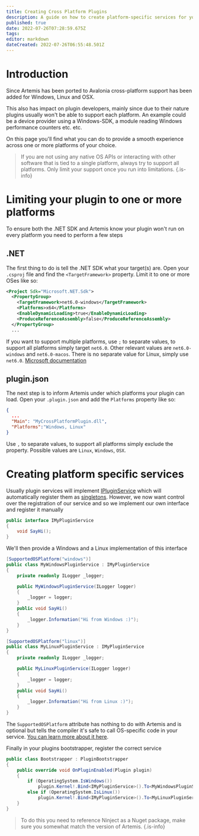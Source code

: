 ```yaml
---
title: Creating Cross Platform Plugins
description: A guide on how to create platform-specific services for your features
published: true
date: 2022-07-26T07:28:59.675Z
tags: 
editor: markdown
dateCreated: 2022-07-26T06:55:48.501Z
---
```


# Introduction
Since Artemis has been ported to Avalonia cross-platform support has been added for Windows, Linux and OSX.

This also has impact on plugin developers, mainly since due to their nature plugins usually won't be able to support each platform.
An example could be a device provider using a Windows-SDK, a module reading Windows performance counters etc. etc.

On this page you'll find what you can do to provide a smooth experience across one or more platforms of your choice.

> If you are not using any native OS APIs or interacting with other software that is tied to a single platform, always try to support all platforms. Only limit your support once you run into limitations.
{.is-info}


# Limiting your plugin to one or more platforms
To ensure both the .NET SDK and Artemis know your plugin won't run on every platform you need to perform a few steps
## .NET
The first thing to do is tell the .NET SDK what your target(s) are.
Open your `.csproj` file and find the `<TargetFramework>` property. Limit it to one or more OSes like so:

```xml
<Project Sdk="Microsoft.NET.Sdk">
  <PropertyGroup>
    <TargetFramework>net6.0-windows</TargetFramework>
    <Platforms>x64</Platforms>
    <EnableDynamicLoading>true</EnableDynamicLoading>
    <ProduceReferenceAssembly>false</ProduceReferenceAssembly>
  </PropertyGroup>
  ...
```
If you want to support multiple platforms, use `;` to separate values, to support all platforms simply target `net6.0`. Other relevant values are `net6.0-windows` and `net6.0-macos`. There is no separate value for Linux, simply use `net6.0`. [Microsoft documentation](https://docs.microsoft.com/en-us/dotnet/standard/frameworks#net-5-os-specific-tfms) 

## plugin.json
The next step is to inform Artemis under which platforms your plugin can load.
Open your `.plugin.json` and add the `Platforms` property like so:
```json
{
  ...
  "Main": "MyCrossPlatformPlugin.dll",  
  "Platforms":"Windows, Linux"
}
```
Use `,` to separate values, to support all platforms simply exclude the property. Possible values are `Linux`, `Windows`, `OSX`.

# Creating platform specific services
Usually plugin services will implement [IPluginService](https://artemis-rgb.com/docs/api/Artemis.Core.Services.IPluginService.html?q=IPluginService) which will automatically register them as [singletons](https://en.wikipedia.org/wiki/Singleton_pattern). However, we now want control over the registration of our service and so we implement our own interface and register it manually

```cs
public interface IMyPluginService
{
    void SayHi();
}
```

We'll then provide a Windows and a Linux implementation of this interface
```cs
[SupportedOSPlatform("windows")]
public class MyWindowsPluginService : IMyPluginService
{
    private readonly ILogger _logger;

    public MyWindowsPluginService(ILogger logger)
    {
        _logger = logger;
    }
    public void SayHi()
    {
        _logger.Information("Hi from Windows :)");
    }
}

[SupportedOSPlatform("linux")]
public class MyLinuxPluginService : IMyPluginService
{
    private readonly ILogger _logger;

    public MyLinuxPluginService(ILogger logger)
    {
        _logger = logger;
    }
    public void SayHi()
    {
        _logger.Information("Hi from Linux :)");
    }
}
```
The `SupportedOSPlatform` attribute has nothing to do with Artemis and is optional but tells the compiler it's safe to call OS-specific code in your service. [You can learn more about it here](https://docs.microsoft.com/en-us/dotnet/fundamentals/code-analysis/quality-rules/ca1416).

Finally in your plugins bootstrapper, register the correct service
```cs
public class Bootstrapper : PluginBootstrapper
{
    public override void OnPluginEnabled(Plugin plugin)
    {
        if (OperatingSystem.IsWindows())
            plugin.Kernel!.Bind<IMyPluginService>().To<MyWindowsPluginService>().InSingletonScope();
        else if (OperatingSystem.IsLinux())
            plugin.Kernel!.Bind<IMyPluginService>().To<MyLinuxPluginService>().InSingletonScope();
    }
}
```
> To do this you need to reference Ninject as a Nuget package, make sure you somewhat match the version of Artemis.
{.is-info}
